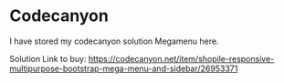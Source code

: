 # Codecanyon
I have stored my codecanyon solution Megamenu here.

Solution Link to buy: https://codecanyon.net/item/shopile-responsive-multipurpose-bootstrap-mega-menu-and-sidebar/26953371
